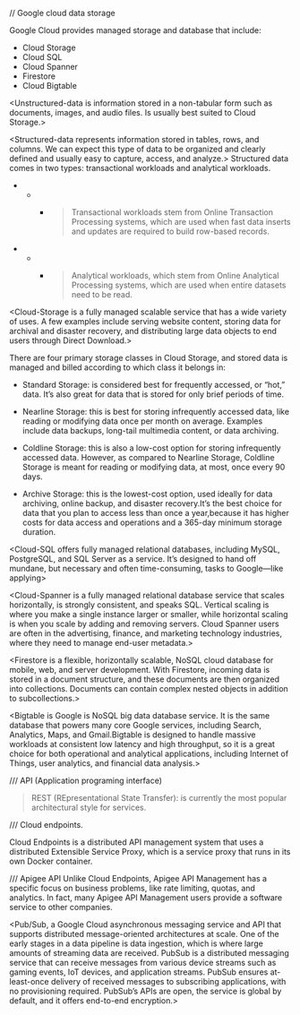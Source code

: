 // Google cloud data storage
<!--  
  Every application needs to store data,and different applications and workloads require different storage database solutions.
  Google Cloud offers relational and non-relational databases and worldwide object storage.
 -->

Google Cloud provides managed storage and database that include: 
  * Cloud Storage 
  * Cloud SQL 
  * Cloud Spanner 
  * Firestore
  * Cloud Bigtable
 
<!-- Unstructured and structured Data -->
  <Unstructured-data is information stored in a non-tabular form such as documents, images, and audio files. Is usually best suited to Cloud Storage.>

  <Structured-data represents information stored in tables, rows, and columns. We can expect this type of data to be organized and clearly defined and usually easy to capture, access, and analyze.>
    Structured data comes in two types: transactional workloads and analytical workloads.

- - - > Transactional workloads stem from Online Transaction Processing systems,  which are used when fast data inserts and updates are required to build row-based records.

- - - > Analytical workloads, which stem from Online Analytical Processing systems, which are used when entire datasets need to be read.


<Cloud-Storage is a fully managed scalable service that has a wide variety of uses. A few examples include serving website content, storing data for archival and disaster recovery, and distributing large data objects to end users through Direct Download.>

There are four primary storage classes in Cloud Storage, and stored data is managed and billed according to which class it belongs in:

  * Standard Storage: is considered best for frequently accessed, or “hot,” data.
  It’s also great for data that is stored for only brief periods of time.

  * Nearline Storage: this is best for storing infrequently accessed data,        like reading or modifying data once per month on average. 
  Examples include data backups, long-tail multimedia content, or data archiving.

  * Coldline Storage: this is also a low-cost option for storing infrequently accessed data. However, as compared to Nearline Storage, Coldline Storage is meant for reading or modifying data, at most, once every 90 days.

  * Archive Storage: this is the lowest-cost option, used ideally for data archiving, online backup, and disaster recovery.It’s the best choice for data that you plan to access less than once a year,because it has higher costs for data access and operations and a 365-day minimum storage duration.

<!-- Cloud Storage files are organized into buckets.
A bucket needs a globally unique name and a specific geographic location for where it should be stored, and an ideal location for a bucket is where latency is minimized. 
-->

<!-- SQL Managed services -->

  <Cloud-SQL offers fully managed relational databases, including MySQL, PostgreSQL, and SQL Server as a service. It’s designed to hand off mundane, but necessary and often time-consuming, tasks to Google—like applying>

  <Cloud-Spanner is a fully managed relational database service that scales horizontally, is strongly consistent, and speaks SQL. Vertical scaling is where you make a single instance larger or smaller, while horizontal scaling is when you scale by adding and removing servers. Cloud Spanner users are often in the advertising, finance, and marketing technology industries, where they need to manage end-user metadata.>

<!-- NoSQL Managed services -->  

  <Firestore is a flexible, horizontally scalable, NoSQL cloud database for mobile, web, and server development. With Firestore, incoming data is stored in a document structure, and these documents are then organized into collections.  Documents can contain complex nested objects in addition to subcollections.>

  <Bigtable is Google is NoSQL big data database service. It is the same database that powers many core Google services, including Search, Analytics, Maps, and Gmail.Bigtable is designed to handle massive workloads at consistent low latency and high throughput, so it is a great choice for both operational and analytical applications, including Internet of Things, user analytics, and financial data analysis.>

/// API (Application programing interface)
<!-- 
  A software is structured so that it presents a clean, well-defined interface that hides unnecessary detail, and then they document that interface.
  That's an API.
 -->

> REST (REpresentational State Transfer): is currently the most popular architectural style for services.

/// Cloud endpoints.

Cloud Endpoints is a distributed API management system that uses a distributed Extensible Service Proxy, which is a service proxy that runs in its own Docker container.

/// Apigee API
  Unlike Cloud Endpoints, Apigee API Management has a specific focus on business problems, like rate limiting, quotas, and analytics.
  In fact, many Apigee API Management users provide a software service to other companies.


<Pub/Sub, a Google Cloud asynchronous messaging service and API that supports distributed message-oriented architectures at scale. One of the early stages in a data pipeline is data ingestion, which is where large amounts of streaming data are received. PubSub is a distributed messaging service that can receive messages from various device streams such as gaming events, IoT devices, and application streams. PubSub ensures at-least-once delivery of received messages to subscribing applications, with no provisioning required. PubSub’s APIs are open, the service is global by default, and it offers end-to-end encryption.>

  <!-- 
  A central element of Pub/Sub is the topic.
  
  A topic is a named resource to which messages are sent by publishers. You can think of a topic like a radio antenna. Whether your radio is playing music or it’s turned off, the antenna itself is always there. If music is being broadcast on a frequency that nobody’s listening to, the stream of music still exists.
  Similarly, a publisher can send data to a topic that has no subscriber to receive it.
  -->
